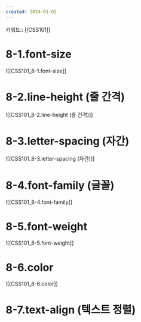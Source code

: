 ```yaml
---
created: 2024-01-02
---
```

키워드:: [[CSS101]]

# 8-1.font-size

![[CSS101_8-1.font-size]]

# 8-2.line-height (줄 간격)

![[CSS101_8-2.line-height (줄 간격)]]

# 8-3.letter-spacing (자간)

![[CSS101_8-3.letter-spacing (자간)]]

# 8-4.font-family (글꼴)

![[CSS101_8-4.font-family]]

# 8-5.font-weight

![[CSS101_8-5.font-weight]]

# 8-6.color

![[CSS101_8-6.color]]

# 8-7.text-align (텍스트 정렬)
